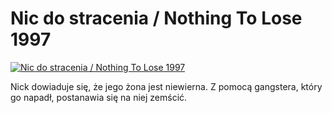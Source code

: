Nic do stracenia / Nothing To Lose 1997 
=============
[![Nic do stracenia / Nothing To Lose 1997 ](http://vidos.pl/images/player.gif)](http://vidos.pl/nic-do-stracenia-nothing-to-lose-1997)

 Nick dowiaduje się, że jego żona jest niewierna. Z pomocą gangstera, który go napadł, postanawia się na niej zemścić.
